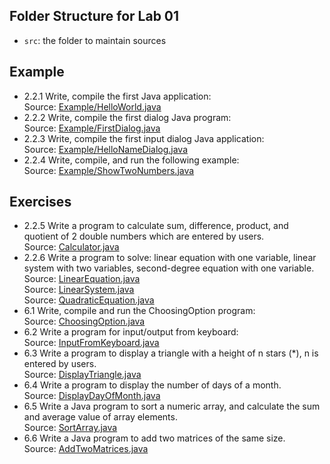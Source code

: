 ## Folder Structure for Lab 01

- `src`: the folder to maintain sources

## Example

- 2.2.1 Write, compile the first Java application:  
    Source: [Example/HelloWorld.java](./Example/HelloWorld.java)
- 2.2.2 Write, compile the first dialog Java program:  
    Source: [Example/FirstDialog.java](./Example/FirstDialog.java) 
- 2.2.3 Write, compile the first input dialog Java application:  
    Source: [Example/HelloNameDialog.java](./Example/HelloNameDialog.java)
- 2.2.4 Write, compile, and run the following example:    
    Source: [Example/ShowTwoNumbers.java](./Example/ShowTwoNumbers.java)
## Exercises
- 2.2.5 Write a program to calculate sum,  difference, product, and quotient of 2 double numbers which 
are entered by users.  
    Source: [Calculator.java](./Calculator.java)
- 2.2.6 Write a program to solve: linear equation with one variable, linear system with two variables, second-degree equation with one variable.  
    Source: [LinearEquation.java](./LinearEquation.java)  
    Source: [LinearSystem.java](./LinearSystem.java)  
    Source: [QuadraticEquation.java](./QuadraticEquation.java)  
- 6.1 Write, compile and run the ChoosingOption program:   
    Source: [ChoosingOption.java](./ChoosingOption.java)  
- 6.2 Write a program for input/output from keyboard:  
    Source: [InputFromKeyboard.java](./InputFromKeyboard.java)  
- 6.3 Write a program to display a triangle with a height of n stars (*), n is entered by users.  
    Source: [DisplayTriangle.java](./DisplayTriangle.java)
- 6.4 Write a program to display the number of days of a month.  
    Source: [DisplayDayOfMonth.java](./DisplayDayOfMonth.java)
- 6.5 Write a Java program to sort a numeric array, and calculate the sum and average value of array elements.  
    Source: [SortArray.java](./SortArray.java)  
- 6.6 Write a Java program to add two matrices of the same size.  
    Source: [AddTwoMatrices.java](./AddTwoMatrices.java)